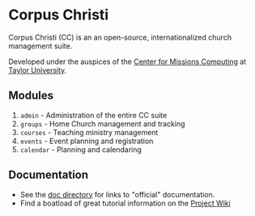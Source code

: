 # Corpus Christi

Corpus Christi (CC) is an an open-source, internationalized church management suite.

Developed under the auspices of the
[Center for Missions Computing](http://missionscomputing.org/)
at 
[Taylor University](https://www.taylor.edu/).

## Modules

1. `admin` - Administration of the entire CC suite
1. `groups` - Home Church management and tracking
1. `courses` - Teaching ministry management
1. `events` - Event planning and registration
1. `calendar` - Planning and calendaring

## Documentation

- See the [doc directory](doc/README.md) for links to "official" documentation.
- Find a boatload of great tutorial information on the [Project Wiki](https://github.com/corpus-christi/corpus-christi/wiki)
